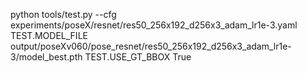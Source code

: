 python tools/test.py --cfg experiments/poseX/resnet/res50_256x192_d256x3_adam_lr1e-3.yaml TEST.MODEL_FILE output/poseXv060/pose_resnet/res50_256x192_d256x3_adam_lr1e-3/model_best.pth TEST.USE_GT_BBOX True
